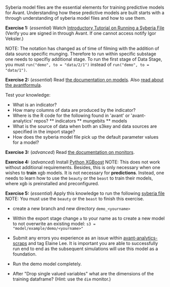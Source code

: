 Syberia model files are the essential elements for training predictive models for Avant.  Understanding how these predictive models are built starts with a through understanding of syberia model files and how to use them.

**Exercise 1:** (*essential*) Watch [Introductory Tutorial on Running a Syberia File](https://www.youtube.com/watch?v=mpo8T6TiBvk) (Verify you are signed in through Avant. If one cannot access notify Igor Veksler.)

NOTE: The notation has changed as of time of filming with the addition of data source specific munging.  Therefore to run within specific substage one needs to specifiy additional stage.  To run the first stage of Data Stage, you must `run("demo", to = "data/2/1")` instead of `run("demo", to = "data/1")`.

**Exercise 2:** (*essential*) Read [the documentation on models](https://github.com/avantcredit/avant-analytics/blob/master/models/README.md). Also [read about the avantformula](https://github.com/avantcredit/avantformula/blob/master/README.md).

Test your knowledge:
* What is an indicator?
* How many columns of data are produced by the indicator?
* Where is the R code for the following found in 'avant' or 'avant-analytics' repos?
** indicators
** mungebits
** models
* What is the source of data when both an s3key and data sources are specified in the import stage?
* How does the syberia model file pick up the default parameter values for a model?


**Exercise 3:** (*advanced*) Read [the documentation on monitors](https://github.com/avantcredit/avant-analytics/tree/master/lib/debug/monitors).

**Exercise 4:** (*advanced*) Install [Python XGBoost](https://github.com/dmlc/xgboost/tree/master/python-package)
NOTE: This does not work without additional requirements.  Besides, this is only necessary when one wishes to **train** xgb models.  It is not necessary for **predictions**.   Instead, one needs to learn how to use the `beauty` or the `beast` to train their models, where xgb is preinstalled and preconfigured.

**Exercise 5:** (*essential*) Apply this knowledge to run the following [syberia file](https://github.com/avantcredit/avant-analytics/blob/master/models/examples/demo/demo.R)  
NOTE: You must use the `beauty` or the `beast` to finish this exercise.

* create a new branch and new directory `demo_<yourname>` 

* Within the export stage change `a` to your name as to create a new model to not overwrite an existing model: `s3 = "model/example/demo/<yourname>"`  

* Submit any errors you experience as an issue within [avant-analytics-scraps](https://github.com/avantcredit/avant-analytics-scraps) and tag Elaine Lee.  It is important you are able to successfully run end to end as the subsequent simulations will use this model as a foundation. 

* Run the demo model completely.

* After "Drop single valued variables" what are the dimensions of the training dataframe? (Hint: use the `dim` monitor.)
